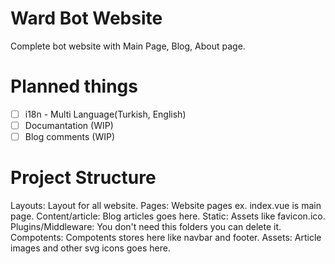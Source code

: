 # Ward Bot Website
Complete bot website with Main Page, Blog, About page.

# Planned things
- [ ] i18n - Multi Language(Turkish, English)
- [ ] Documantation (WIP)
- [ ] Blog comments (WIP)

# Project Structure
 Layouts: Layout for all website.
 Pages: Website pages ex. index.vue is main page.
 Content/article: Blog articles goes here.
 Static: Assets like favicon.ico.
 Plugins/Middleware: You don't need this folders you can delete it.
 Compotents: Compotents stores here like navbar and footer.
 Assets: Article images and other svg icons goes here.
